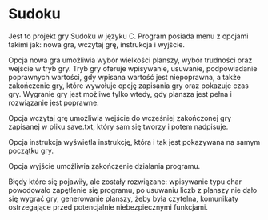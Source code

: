 # Sudoku
Jest to projekt gry Sudoku w języku C.
Program posiada menu z opcjami takimi jak: nowa gra, wczytaj grę, instrukcja i wyjście.

Opcja nowa gra umożliwia wybór wielkości planszy, wybór trudności oraz wejście w tryb gry.
Tryb gry oferuje wpisywanie, usuwanie, podpowiadanie poprawnych wartości, gdy wpisana wartość jest niepoprawna, a także zakończenie gry, które wywołuje opcję zapisania gry oraz pokazuje czas gry. Wygranie gry jest możliwe tylko wtedy, gdy plansza jest pełna i rozwiązanie jest poprawne.

Opcja wczytaj grę umożliwia wejście do wcześniej zakończonej gry zapisanej w pliku save.txt, który sam się tworzy i potem nadpisuje.

Opcja instrukcja wyświetla instrukcję, która i tak jest pokazywana na samym początku gry.

Opcja wyjście umożliwia zakończenie działania programu.

Błędy które się pojawiły, ale zostały rozwiązane: wpisywanie typu char powodowało zapętlenie się programu, po usuwaniu liczb z planszy nie dało się wygrać gry, generowanie planszy, żeby była czytelna, komunikaty ostrzegające przed potencjalnie niebezpiecznymi funkcjami.
